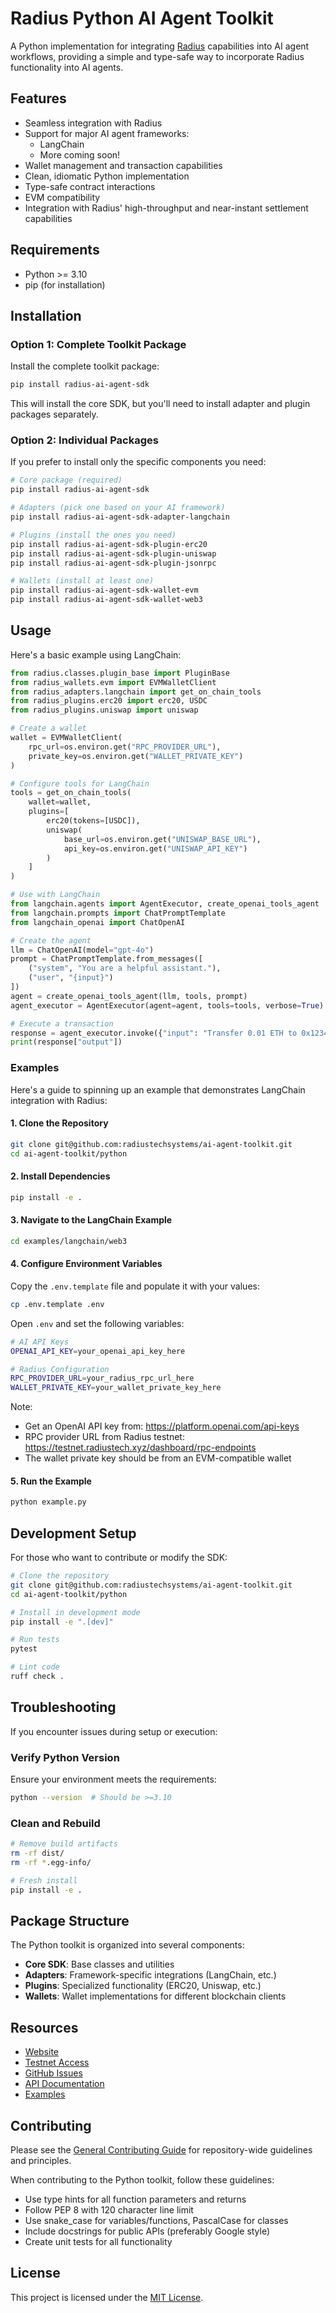 # Radius Python AI Agent Toolkit

A Python implementation for integrating [Radius](https://radiustech.xyz/) capabilities into AI agent workflows, providing a simple and type-safe way to incorporate Radius functionality into AI agents.

## Features

- Seamless integration with Radius
- Support for major AI agent frameworks:
  - LangChain
  - More coming soon!
- Wallet management and transaction capabilities
- Clean, idiomatic Python implementation
- Type-safe contract interactions
- EVM compatibility
- Integration with Radius' high-throughput and near-instant settlement capabilities

## Requirements

- Python >= 3.10
- pip (for installation)

## Installation

### Option 1: Complete Toolkit Package

Install the complete toolkit package:

```bash
pip install radius-ai-agent-sdk
```

This will install the core SDK, but you'll need to install adapter and plugin packages separately.

### Option 2: Individual Packages

If you prefer to install only the specific components you need:

```bash
# Core package (required)
pip install radius-ai-agent-sdk

# Adapters (pick one based on your AI framework)
pip install radius-ai-agent-sdk-adapter-langchain

# Plugins (install the ones you need)
pip install radius-ai-agent-sdk-plugin-erc20
pip install radius-ai-agent-sdk-plugin-uniswap
pip install radius-ai-agent-sdk-plugin-jsonrpc

# Wallets (install at least one)
pip install radius-ai-agent-sdk-wallet-evm
pip install radius-ai-agent-sdk-wallet-web3
```

## Usage

Here's a basic example using LangChain:

```python
from radius.classes.plugin_base import PluginBase
from radius_wallets.evm import EVMWalletClient
from radius_adapters.langchain import get_on_chain_tools
from radius_plugins.erc20 import erc20, USDC
from radius_plugins.uniswap import uniswap

# Create a wallet
wallet = EVMWalletClient(
    rpc_url=os.environ.get("RPC_PROVIDER_URL"),
    private_key=os.environ.get("WALLET_PRIVATE_KEY")
)

# Configure tools for LangChain
tools = get_on_chain_tools(
    wallet=wallet,
    plugins=[
        erc20(tokens=[USDC]),
        uniswap(
            base_url=os.environ.get("UNISWAP_BASE_URL"),
            api_key=os.environ.get("UNISWAP_API_KEY")
        )
    ]
)

# Use with LangChain
from langchain.agents import AgentExecutor, create_openai_tools_agent
from langchain.prompts import ChatPromptTemplate
from langchain_openai import ChatOpenAI

# Create the agent
llm = ChatOpenAI(model="gpt-4o")
prompt = ChatPromptTemplate.from_messages([
    ("system", "You are a helpful assistant."),
    ("user", "{input}")
])
agent = create_openai_tools_agent(llm, tools, prompt)
agent_executor = AgentExecutor(agent=agent, tools=tools, verbose=True)

# Execute a transaction
response = agent_executor.invoke({"input": "Transfer 0.01 ETH to 0x1234..."})
print(response["output"])
```

### Examples

Here's a guide to spinning up an example that demonstrates LangChain integration with Radius:

#### 1. Clone the Repository

```bash
git clone git@github.com:radiustechsystems/ai-agent-toolkit.git
cd ai-agent-toolkit/python
```

#### 2. Install Dependencies

```bash
pip install -e .
```

#### 3. Navigate to the LangChain Example

```bash
cd examples/langchain/web3
```

#### 4. Configure Environment Variables

Copy the `.env.template` file and populate it with your values:

```bash
cp .env.template .env
```

Open `.env` and set the following variables:

```bash
# AI API Keys
OPENAI_API_KEY=your_openai_api_key_here

# Radius Configuration
RPC_PROVIDER_URL=your_radius_rpc_url_here
WALLET_PRIVATE_KEY=your_wallet_private_key_here
```

Note:
- Get an OpenAI API key from: https://platform.openai.com/api-keys
- RPC provider URL from Radius testnet: https://testnet.radiustech.xyz/dashboard/rpc-endpoints
- The wallet private key should be from an EVM-compatible wallet

#### 5. Run the Example

```bash
python example.py
```

## Development Setup

For those who want to contribute or modify the SDK:

```bash
# Clone the repository
git clone git@github.com:radiustechsystems/ai-agent-toolkit.git
cd ai-agent-toolkit/python

# Install in development mode
pip install -e ".[dev]"

# Run tests
pytest

# Lint code
ruff check .
```

## Troubleshooting

If you encounter issues during setup or execution:

### Verify Python Version

Ensure your environment meets the requirements:

```bash
python --version  # Should be >=3.10
```

### Clean and Rebuild

```bash
# Remove build artifacts
rm -rf dist/
rm -rf *.egg-info/

# Fresh install
pip install -e .
```

## Package Structure

The Python toolkit is organized into several components:

- **Core SDK**: Base classes and utilities
- **Adapters**: Framework-specific integrations (LangChain, etc.)
- **Plugins**: Specialized functionality (ERC20, Uniswap, etc.)
- **Wallets**: Wallet implementations for different blockchain clients

## Resources

- [Website](https://radiustech.xyz/)
- [Testnet Access](https://docs.radiustech.xyz/radius-testnet-access)
- [GitHub Issues](https://github.com/radiustechsystems/ai-agent-toolkit/issues)
- [API Documentation](https://github.com/radiustechsystems/ai-agent-toolkit/blob/main/python/src/radius_ai_agent_sdk/README.md)
- [Examples](https://github.com/radiustechsystems/ai-agent-toolkit/tree/main/python/examples)

## Contributing

Please see the [General Contributing Guide](https://github.com/radiustechsystems/ai-agent-toolkit/blob/main/CONTRIBUTING.md) for repository-wide guidelines and principles.

When contributing to the Python toolkit, follow these guidelines:

- Use type hints for all function parameters and returns
- Follow PEP 8 with 120 character line limit
- Use snake_case for variables/functions, PascalCase for classes
- Include docstrings for public APIs (preferably Google style)
- Create unit tests for all functionality

## License

This project is licensed under the [MIT License](https://github.com/radiustechsystems/ai-agent-toolkit/blob/main/LICENSE).